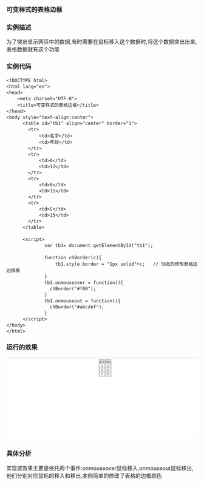 ### 可变样式的表格边框

### 实例描述

为了突出显示网页中的数据,有时需要在鼠标移入这个数据时,将这个数据突出出来,表格数据就有这个功能

### 实例代码

```
<!DOCTYPE html>
<html lang="en">
<head>
	<meta charset="UTF-8">
	<title>可变样式的表格边框</title>
</head>
<body style="text-align:center">
	  <table id="tb1" align="center" border="1">
	  	<tr>
	  		<td>名字</td>
	  		<td>年龄</td>
	  	</tr>
	  	<tr>
	  		<td>A</td>
	  		<td>12</td>
	  	</tr>
	  	<tr>
	  		<td>B</td>
	  		<td>11</td>
	  	</tr>
	  	<tr>
	  		<td>C</td>
	  		<td>15</td>
	  	</tr>
	  </table>

	  <script>
	          var tb1= document.getElementById("tb1");

	  	      function chBorder(c){
	  	      	  tb1.style.border = "1px solid"+c;   // 动态的修改表格边边框框
	  	      }
	  	      tb1.onmouseover = function(){
	  	      	chBorder("#f00");
	  	      }
	  	      tb1.onmouseout = function(){
	  	      	chBorder("#abcdef");
	  	      }
	  </script>
</body>
</html>
```

### 运行的效果

![可变样是的表格边框](img/可变样是的表格边框.gif)

### 具体分析

实现该效果主要是依托两个事件:onmouseover鼠标移入,onmouseout鼠标移出,他们分别对应鼠标的移入和移出,本例简单的修改了表格的边框颜色